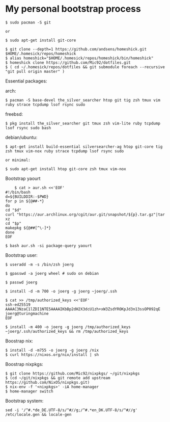 # My personal bootstrap process

    $ sudo pacman -S git

    or

    $ sudo apt-get install git-core

    $ git clone --depth=1 https://github.com/andsens/homeshick.git $HOME/.homesick/repos/homeshick
    $ alias homeshick="$HOME/.homesick/repos/homeshick/bin/homeshick"
    $ homeshick clone https://github.com/Mic92/dotfiles.git
    $ ( cd ~/.homesick/repos/dotfiles && git submodule foreach --recursive "git pull origin master" )

Essential packages:

arch:

    $ pacman -S base-devel the_silver_searcher htop git tig zsh tmux vim ruby strace tcpdump lsof rsync sudo

freebsd:

    $ pkg install the_silver_searcher git tmux zsh vim-lite ruby tcpdump lsof rsync sudo bash

debian/ubuntu:

    $ apt-get install build-essential silversearcher-ag htop git-core tig zsh tmux vim-nox ruby strace tcpdump lsof rsync sudo

    or minimal:

    $ sudo apt-get install htop git-core zsh tmux vim-nox

Bootstrap yaourt

```
    $ cat > aur.sh <<'EOF'
#!/bin/bash
d=${BUILDDIR:-$PWD}
for p in ${@##-*}
do
cd "$d"
curl "https://aur.archlinux.org/cgit/aur.git/snapshot/${p}.tar.gz"|tar xz
cd "$p"
makepkg ${@##[^\-]*}
done
EOF
```

```
$ bash aur.sh -si package-query yaourt
```

Bootstrap user:

```
$ useradd -m -s /bin/zsh joerg

$ gpasswd -a joerg wheel # sudo on debian

$ passwd joerg

$ install -d -m 700 -o joerg -g joerg ~joerg/.ssh

$ cat >> /tmp/authorized_keys <<'EOF'
ssh-ed25519 AAAAC3NzaC1lZDI1NTE5AAAAIKbBp2dH2X3dcU1zh+xW3ZsdYROKpJd3n13ssOP092qE joerg@turingmachine
EOF

$ install -m 400 -o joerg -g joerg /tmp/authorized_keys ~joerg/.ssh/authorized_keys && rm /tmp/authorized_keys
```

Boostrap nix:

```
$ install -d -m755 -o joerg -g joerg /nix
$ curl https://nixos.org/nix/install | sh
```

Boostrap nixpkgs:

```
$ git clone https://github.com/Mic92/nixpkgs/ ~/git/nixpkgs
$ (cd ~/git/nixpkgs && git remote add upstream https://github.com/NixOS/nixpkgs.git)
$ nix-env -f '<nixpkgs>' -iA home-manager
$ home-manager switch
```


Bootstrap system:

```
sed -i '/^#.*de_DE.UTF-8/s/^#//g;/^#.*en_DK.UTF-8/s/^#//g' /etc/locale.gen && locale-gen
```
